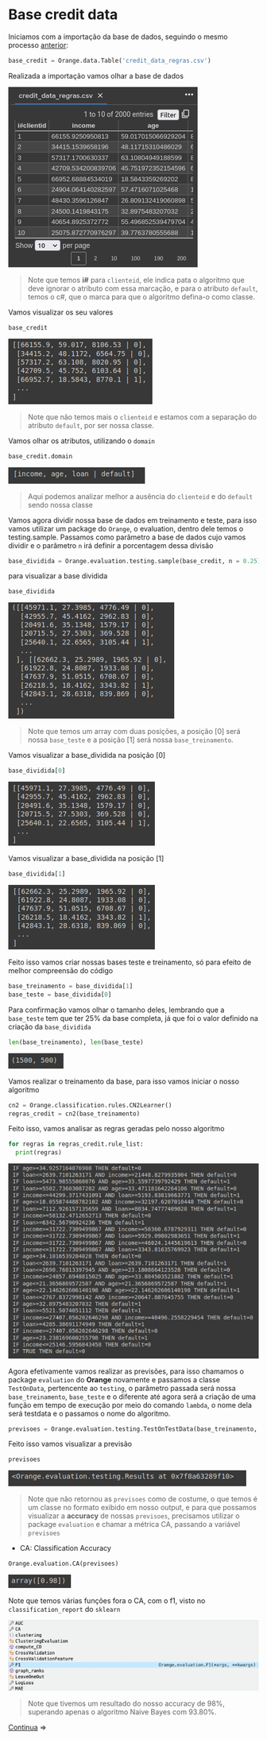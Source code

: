 # Base credit data

Iniciamos com a importação da base de dados, seguindo o mesmo processo [anterior](3%20-%20Base%20risco%20c%C5%95edito.md):

```python
base_credit = Orange.data.Table('credit_data_regras.csv')
```

Realizada a importação vamos olhar a base de dados

![base_credit](img/3_1_base_credit.png)

> Note que temos **i#** para `clienteid`, ele indica pata o algoritmo que deve ignorar o atributo com essa marcação, e para o atributo `default`, temos o c#, que o marca para que o algoritmo defina-o como classe.

Vamos visualizar os seu valores

```python
base_credit
```

![base-credit-console](img/3_1_base_console.png)

> Note que não temos mais o `clienteid` e estamos com a separação do atributo `default`, por ser nossa classe.

Vamos olhar os atributos, utilizando o `domain`

```python
base_credit.domain
```

![domain](img/3_1_domain.png)

> Aqui podemos analizar melhor a ausência do `clienteid` e do `default` sendo nossa classe

Vamos agora dividir nossa base de dados em treinamento e teste, para isso vamos utilizar um package do `Orange`, o evaluation, dentro dele temos o testing.sample. Passamos como parâmetro a base de dados cujo vamos dividir e o parâmetro `n` irá definir a porcentagem dessa divisão

```python
base_dividida = Orange.evaluation.testing.sample(base_credit, n = 0.25)
```

para visualizar a base dividida

```python
base_dividida
```

![base_dividida](img/3_1_base_dividida.png)

> Note que temos um array com duas posições, a posição [0] será nossa `base_teste` e a posição [1] será nossa `base_treinamento`.

Vamos visualizar a base_dividida na posição [0]

```python
base_dividida[0]
```

![posicao[0]](img/3_1_base_dividida%5B0%5D.png)

Vamos visualizar a base_dividida na posição [1]

```python
base_dividida[1]
```

![dividida[1]](img/3_1_base_dividida%5B1%5D.png)

Feito isso vamos criar nossas bases teste e treinamento, só para efeito de melhor compreensão do código

```python
base_treinamento = base_dividida[1]
base_teste = base_dividida[0]
```

Para confirmação vamos olhar o tamanho deles, lembrando que a `base_teste` tem que ter 25% da base completa, já que foi o valor definido na criação da `base_dividida`

```python
len(base_treinamento), len(base_teste)
```

![len_bases](img/3_1_len.png)

Vamos realizar o treinamento da base, para isso vamos iniciar o nosso algoritmo

```python
cn2 = Orange.classification.rules.CN2Learner()
regras_credit = cn2(base_treinamento)
```

Feito isso, vamos analisar as regras geradas pelo nosso algoritmo

```python
for regras in regras_credit.rule_list:
  print(regras)
```

![rules](img/3_1_rules.png)

Agora efetivamente vamos realizar as previsões, para isso chamamos o package `evaluation` do **Orange** novamente e passamos a classe `TestOnData`, pertencente ao `testing`, o parâmetro passada será nossa `base_treinamento`, `base_teste` e o diferente até agora será a criação de uma função em tempo de execução por meio do comando `lambda`, o nome dela será testdata e o passamos o nome do algoritmo.

```python
previsoes = Orange.evaluation.testing.TestOnTestData(base_treinamento, base_teste, [lambda testdata: regras_credit])
```

Feito isso vamos visualizar a previsão

```python
previsoes
```

![previsoes](img/3_1_previsoes.png)

> Note que não retornou as `previsoes` como de costume, o que temos é um classe no formato exibido em nosso output, e para que possamos visualizar a **accuracy** de nossas `previsoes`, precisamos utilizar o package `evaluation` e chamar a métrica CA, passando a variável `previsoes`

- CA: Classification Accuracy

```python
Orange.evaluation.CA(previsoes)
```

![CA](img/3_1_CA.png)

Note que temos várias funções fora o CA, com o f1, visto no `classification_report` do `sklearn`

![mais_métricas](img/3_1_mais_metrica.png)

> Note que tivemos um resultado do nosso accuracy de 98%, superando apenas o algoritmo Naive Bayes com 93.80%.

[Continua](4%20-%20Instala%C3%A7%C3%A3o%20do%20Orange.md) $\Rightarrow$
